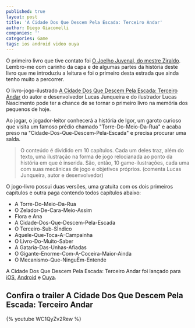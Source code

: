 ```yaml
---
published: true
layout: post
title: 'A Cidade Dos Que Descem Pela Escada: Terceiro Andar'
author: Diego Giacomelli
companies: ''
categories: Game
tags: ios android video ouya
---
```

O primeiro livro que tive contato foi [O Joelho Juvenal, do mestre Ziraldo](http://www.ziraldo.com/livros/juvenal.htm). Lembro-me com carinho da capa e de algumas partes da história deste livro que me introduziu a leitura e foi o primeiro desta estrada que ainda tenho muito a percorrer.

O livro-jogo-ilustrado [A Cidade Dos Que Descem Pela Escada: Terceiro Andar](http://stairsthird.var.art.br/indexpt.php)
 do autor e desenvolvedor Lucas Junqueira e do ilustrador Lucas Nascimento pode ter a chance de se tornar o primeiro livro na memória dos pequenos de hoje.

Ao jogar, o jogador-leitor conhecerá a história de Igor, um garoto curioso que visita um famoso prédio chamado "Torre-Do-Meio-Da-Rua" e acaba preso na "Cidade-Dos-Que-Descem-Pela-Escada" e precisa procurar uma saída.

> O conteúdo é dividido em 10 capítulos. Cada um deles traz, além do texto, uma ilustração na forma de jogo relocianada ao ponto da história em que é inserida. São, então, 10 game-ilustrações, cada uma com suas mecânicas de jogo e objetivos próprios. (comenta Lucas Junqueira, autor e desenvolvedor)

O jogo-livro possui duas versões, uma gratuita com os dois primeiros capítulos e outra paga contendo todos capítulos abaixo:

* A Torre-Do-Meio-Da-Rua
* O Zelador-De-Cara-Meio-Assim
* Flora e Ana
* A Cidade-Dos-Que-Descem-Pela-Escada
* O Terceiro-Sub-SÌndico
* Aquele-Que-Toca-A-Campainha
* O Livro-Do-Muito-Saber
* A Gataria-Das-Unhas-Afiadas
* O Gigante-Enorme-Com-A-Coceira-Maior-Ainda
* O Mecanismo-Que-NinguÈm-Entende

A Cidade Dos Que Descem Pela Escada: Terceiro Andar foi lançado para [iOS](https://itunes.apple.com/app/third-floor/id933511550), [Android](https://play.google.com/store/apps/details?id=art.variable.stairsthird) e [Ouya](http://stairsthird.var.art.br/indexpt.php#ouya).

## Confira o trailer A Cidade Dos Que Descem Pela Escada: Terceiro Andar
{% youtube WC1QyZv2Rew %}